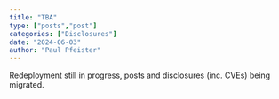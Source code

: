 ```yaml
---
title: "TBA"
type: ["posts","post"]
categories: ["Disclosures"]
date: "2024-06-03"
author: "Paul Pfeister"
---
```


Redeployment still in progress, posts and disclosures (inc. CVEs) being migrated.
